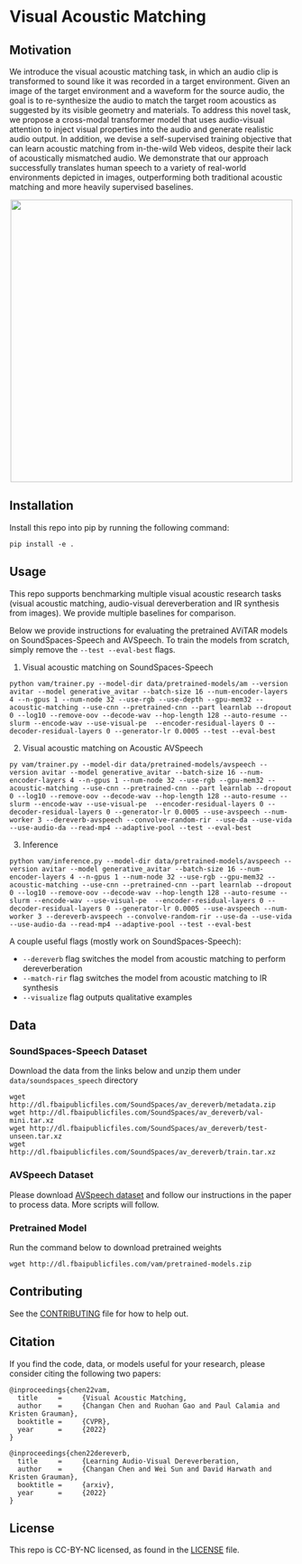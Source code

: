 # Visual Acoustic Matching

## Motivation
We introduce the visual acoustic matching task, in which an audio clip is transformed to sound like it was recorded in a target environment. Given an image of the target environment and a waveform for the source audio, the goal is to re-synthesize the audio to match the target room acoustics as suggested by its visible geometry and materials. To address this novel task, we propose a cross-modal transformer model that uses audio-visual attention to inject visual properties into the audio and generate realistic audio output. In addition, we devise a self-supervised training objective that can learn acoustic matching from in-the-wild Web videos, despite their lack of acoustically mismatched audio. We demonstrate that our approach successfully translates human speech to a variety of real-world environments depicted in images, outperforming both traditional acoustic matching and more heavily supervised baselines.

<div style="text-align: center;"><img width="500"  src="https://changan.io/images/vam.png"></div>

## Installation 
Install this repo into pip by running the following command:
```
pip install -e .
```

## Usage
This repo supports benchmarking multiple visual acoustic research tasks (visual acoustic matching, 
audio-visual dereverberation and IR synthesis from images). We provide multiple baselines for comparison.


Below we provide instructions for evaluating the pretrained AViTAR models on SoundSpaces-Speech and AVSpeech.
To train the models from scratch, simply remove the ``--test --eval-best`` flags. 

1. Visual acoustic matching on SoundSpaces-Speech
```
python vam/trainer.py --model-dir data/pretrained-models/am --version avitar --model generative_avitar --batch-size 16 --num-encoder-layers 4 --n-gpus 1 --num-node 32 --use-rgb --use-depth --gpu-mem32 --acoustic-matching --use-cnn --pretrained-cnn --part learnlab --dropout 0 --log10 --remove-oov --decode-wav --hop-length 128 --auto-resume --slurm --encode-wav --use-visual-pe  --encoder-residual-layers 0 --decoder-residual-layers 0 --generator-lr 0.0005 --test --eval-best
```
2. Visual acoustic matching on Acoustic AVSpeech
```
py vam/trainer.py --model-dir data/pretrained-models/avspeech --version avitar --model generative_avitar --batch-size 16 --num-encoder-layers 4 --n-gpus 1 --num-node 32 --use-rgb --gpu-mem32 --acoustic-matching --use-cnn --pretrained-cnn --part learnlab --dropout 0 --log10 --remove-oov --decode-wav --hop-length 128 --auto-resume --slurm --encode-wav --use-visual-pe  --encoder-residual-layers 0 --decoder-residual-layers 0 --generator-lr 0.0005 --use-avspeech --num-worker 3 --dereverb-avspeech --convolve-random-rir --use-da --use-vida --use-audio-da --read-mp4 --adaptive-pool --test --eval-best
```
3. Inference
```
python vam/inference.py --model-dir data/pretrained-models/avspeech --version avitar --model generative_avitar --batch-size 16 --num-encoder-layers 4 --n-gpus 1 --num-node 32 --use-rgb --gpu-mem32 --acoustic-matching --use-cnn --pretrained-cnn --part learnlab --dropout 0 --log10 --remove-oov --decode-wav --hop-length 128 --auto-resume --slurm --encode-wav --use-visual-pe  --encoder-residual-layers 0 --decoder-residual-layers 0 --generator-lr 0.0005 --use-avspeech --num-worker 3 --dereverb-avspeech --convolve-random-rir --use-da --use-vida --use-audio-da --read-mp4 --adaptive-pool --test --eval-best
```

A couple useful flags (mostly work on SoundSpaces-Speech):
* ``--dereverb`` flag switches the model from acoustic matching to perform dereverberation
* ``--match-rir`` flag switches the model from acoustic matching to IR synthesis
* ``--visualize`` flag outputs qualitative examples


## Data
### SoundSpaces-Speech Dataset
Download the data from the links below and unzip them under ``data/soundspaces_speech`` directory
```angular2html
wget http://dl.fbaipublicfiles.com/SoundSpaces/av_dereverb/metadata.zip
wget http://dl.fbaipublicfiles.com/SoundSpaces/av_dereverb/val-mini.tar.xz
wget http://dl.fbaipublicfiles.com/SoundSpaces/av_dereverb/test-unseen.tar.xz
wget http://dl.fbaipublicfiles.com/SoundSpaces/av_dereverb/train.tar.xz
```

### AVSpeech Dataset
Please download [AVSpeech dataset](https://looking-to-listen.github.io/avspeech/) and follow our instructions in the paper to process data. More scripts will follow.


### Pretrained Model 
Run the command below to download pretrained weights
```
wget http://dl.fbaipublicfiles.com/vam/pretrained-models.zip
```

## Contributing
See the [CONTRIBUTING](CONTRIBUTING.md) file for how to help out.


## Citation
If you find the code, data, or models useful for your research, please consider citing the following two papers:
```
@inproceedings{chen22vam,
  title     =     {Visual Acoustic Matching,
  author    =     {Changan Chen and Ruohan Gao and Paul Calamia and Kristen Grauman},
  booktitle =     {CVPR},
  year      =     {2022}
}
```
```
@inproceedings{chen22dereverb,
  title     =     {Learning Audio-Visual Dereverberation,
  author    =     {Changan Chen and Wei Sun and David Harwath and Kristen Grauman},
  booktitle =     {arxiv},
  year      =     {2022}
}
```

## License
This repo is CC-BY-NC licensed, as found in the [LICENSE](LICENSE) file.